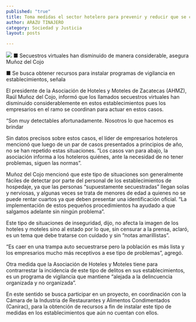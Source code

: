 ```yaml
---
published: "true"
title: Toma medidas el sector hotelero para prevenir y reducir que se cometan delitos
author: ARAZU TINAJERO
category: Sociedad y Justicia
layout: posts

---
```


![](http://i.imgur.com/gLrB2LZm.jpg)
■ Secuestros virtuales han disminuido de manera considerable, asegura Muñoz del Cojo

■ Se busca obtener recursos para instalar programas de vigilancia en establecimientos, señala

El presidente de la Asociación de Hoteles y Moteles de Zacatecas (AHMZ), Raúl Muñoz del Cojo, informó que los llamados secuestros virtuales han disminuido considerablemente en estos establecimientos pues los empresarios en el ramo se coordinan para actuar en estos casos.

“Son muy detectables afortunadamente. Nosotros lo que hacemos es brindar

Sin datos precisos sobre estos casos, el líder de empresarios hoteleros mencionó que luego de un par de casos presentados a principios de año, no se han repetido estas situaciones. “Los casos van para abajo, la asociación informa a los hoteleros quiénes, ante la necesidad de no tener problemas, siguen las normas”.

Muñoz del Cojo mencionó que este tipo de situaciones son generalmente fáciles de detectar por parte del personal de los establecimientos de hospedaje, ya que las personas “supuestamente secuestradas” llegan solas y nerviosas, y algunas veces se trata de menores de edad a quienes no se puede rentar cuartos ya que deben presentar una identificación oficial. “La implementación de estos pequeños procedimientos ha ayudado a que salgamos adelante sin ningún problema”.

Este tipo de situaciones de inseguridad, dijo, no afecta la imagen de los hoteles y moteles sino al estado por lo que, sin censurar a la prensa, aclaró, es un tema que debe tratarse con cuidado y sin “notas amarillistas”.

“Es caer en una trampa auto secuestrarse pero la población es más lista y los empresarios mucho más receptivos a ese tipo de problemas”, agregó.

Otra medida que la Asociación de Hoteles y Moteles tiene para contrarrestar la incidencia de este tipo de delitos en sus establecimientos, es un programa de vigilancia que mantiene “alejada a la delincuencia organizada y no organizada”.

En este sentido se busca participar en un proyecto, en coordinación con la Cámara de la Industria de Restaurantes y Alimentos Condimentados (Canirac), para la obtención de recursos a fin de instalar este tipo de medidas en los establecimientos que aún no cuentan con ellos. 
